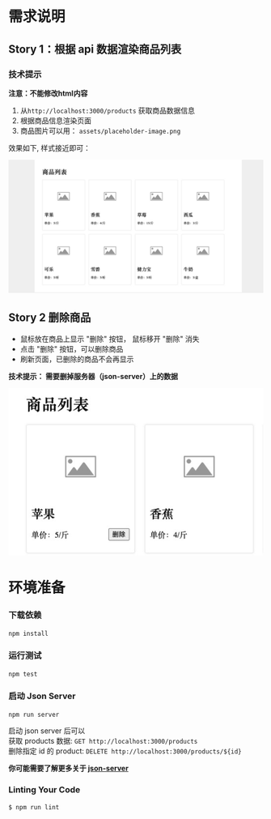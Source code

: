 # 需求说明

## Story 1：根据 api 数据渲染商品列表

### 技术提示
**注意：不能修改html内容**

1. 从`http://localhost:3000/products` 获取商品数据信息
2. 根据商品信息渲染页面
3. 商品图片可以用： `assets/placeholder-image.png`

效果如下, 样式接近即可： 

![product-list](document/product-list.jpg)

## Story 2 删除商品

* 鼠标放在商品上显示 "删除" 按钮， 鼠标移开 "删除" 消失
* 点击 "删除" 按钮，可以删除商品
* 刷新页面，已删除的商品不会再显示

**技术提示： 需要删掉服务器（json-server）上的数据**

![product-delete](document/product-delete.jpg)



# 环境准备

### 下载依赖

```bash
npm install
```

### 运行测试

```bash
npm test
```

### 启动 Json Server 

```
npm run server
```
启动 json server 后可以        
获取 products 数据: `GET http://localhost:3000/products`  
删除指定 id 的 product: `DELETE http://localhost:3000/products/${id}`  

**你可能需要了解更多关于 [json-server](https://github.com/typicode/json-server)**

### Linting Your Code

```bash
$ npm run lint
```
